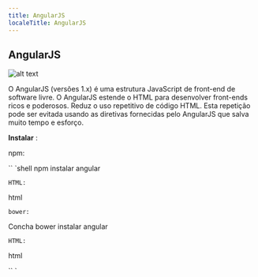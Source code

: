```yaml
---
title: AngularJS
localeTitle: AngularJS
---
```

## AngularJS
![alt text](https://angular.io/assets/images/logos/angular/angular.png)

O AngularJS (versões 1.x) é uma estrutura JavaScript de front-end de software livre. O AngularJS estende o HTML para desenvolver front-ends ricos e poderosos. Reduz o uso repetitivo de código HTML. Esta repetição pode ser evitada usando as diretivas fornecidas pelo AngularJS que salva muito tempo e esforço.

**Instalar** :

npm:

\`\` \`shell npm instalar angular
```
HTML: 
```

html
```
bower: 
```

Concha bower instalar angular
```
HTML: 
```

html

\`\` \`
